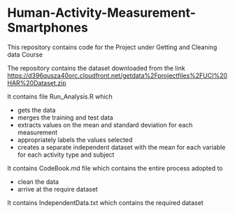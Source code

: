 # Human-Activity-Measurement-Smartphones
This repository contains code for the Project under Getting and Cleaning data Course 

The repository contains the dataset downloaded from the link https://d396qusza40orc.cloudfront.net/getdata%2Fprojectfiles%2FUCI%20HAR%20Dataset.zip

It contains file Run_Analysis.R which 
 - gets the data
 - merges the training and test data
 - extracts values on the mean and standard deviation for each measurement 
 - appropriately labels the values selected 
 - creates a separate independent dataset with the mean for each variable for each activity type and subject
 
It contains CodeBook.md file which contains the entire process adopted to 
 - clean the data 
 - arrive at the require dataset

It contains IndependentData.txt which contains the required dataset